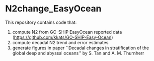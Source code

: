 # N2change_EasyOcean
This repository contains code that: <br />
1. compute N2 from GO-SHIP EasyOcean reported data (https://github.com/kkats/GO-SHIP-Easy-Ocean) <br />
2. compute decadal N2 trend and error estimates <br />
3. generate figures in paper ``Decadal changes in stratification of the global deep and abyssal oceans'' by S. Tan and A. M. Thurnherr
